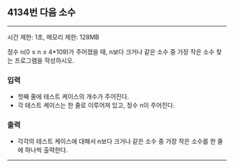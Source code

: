 ## 4134번 다음 소수

---

시간 제한: 1초, 메모리 제한: 128MB

정수 n(0 ≤ n ≤ 4*109)가 주어졌을 때, n보다 크거나 같은 소수 중 가장 작은 소수 찾는 프로그램을 작성하시오.

### 입력

- 첫째 줄에 테스트 케이스의 개수가 주어진다. 
- 각 테스트 케이스는 한 줄로 이루어져 있고, 정수 n이 주어진다.

### 출력

- 각각의 테스트 케이스에 대해서 n보다 크거나 같은 소수 중 가장 작은 소수를 한 줄에 하나씩 출력한다.

---